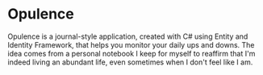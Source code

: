 # Opulence

Opulence is a journal-style application, created with C# using Entity and Identity Framework, that helps you monitor your daily ups and downs. The idea comes from a personal notebook I keep for myself to reaffirm that I'm indeed living an abundant life, even sometimes when I don't feel like I am.
